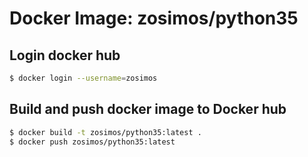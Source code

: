 # Docker Image: zosimos/python35


## Login docker hub
```bash
$ docker login --username=zosimos
```

## Build and push docker image to Docker hub
```bash
$ docker build -t zosimos/python35:latest .
$ docker push zosimos/python35:latest
```

